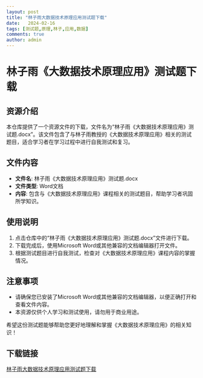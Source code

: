 ```yaml
---
layout: post
title: "林子雨大数据技术原理应用测试题下载"
date:   2024-02-16
tags: [测试题,原理,林子,应用,数据]
comments: true
author: admin
---
```

# 林子雨《大数据技术原理应用》测试题下载

## 资源介绍

本仓库提供了一个资源文件的下载，文件名为“林子雨《大数据技术原理应用》测试题.docx”。该文件包含了与林子雨教授的《大数据技术原理应用》相关的测试题目，适合学习者在学习过程中进行自我测试和复习。

## 文件内容

- **文件名**: 林子雨《大数据技术原理应用》测试题.docx
- **文件类型**: Word文档
- **内容**: 包含与《大数据技术原理应用》课程相关的测试题目，帮助学习者巩固所学知识。

## 使用说明

1. 点击仓库中的“林子雨《大数据技术原理应用》测试题.docx”文件进行下载。
2. 下载完成后，使用Microsoft Word或其他兼容的文档编辑器打开文件。
3. 根据测试题目进行自我测试，检查对《大数据技术原理应用》课程内容的掌握情况。

## 注意事项

- 请确保您已安装了Microsoft Word或其他兼容的文档编辑器，以便正确打开和查看文件内容。
- 本资源仅供个人学习和测试使用，请勿用于商业用途。

希望这份测试题能够帮助您更好地理解和掌握《大数据技术原理应用》的相关知识！

## 下载链接

[林子雨大数据技术原理应用测试题下载](https://pan.quark.cn/s/630aed9bd5b5)